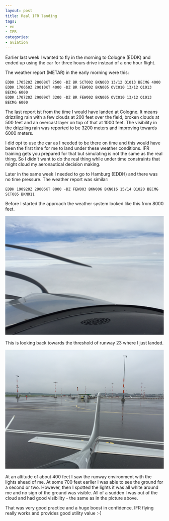 ```yaml
---
layout: post
title: Real IFR landing
tags:
- en
- IFR
categories:
- aviation
---
```

Earlier last week I wanted to fly in the morning to Cologne (EDDK) and ended up using the car for three hours drive instead of a one hour flight.

The weather report (METAR) in the early morning were this:

	EDDK 170520Z 28008KT 2500 -DZ BR SCT002 BKN003 13/12 Q1013 BECMG 4000
	EDDK 170650Z 29010KT 4000 -DZ BR FEW002 BKN005 OVC010 13/12 Q1013 BECMG 6000
	EDDK 170720Z 29009KT 3200 -DZ BR FEW002 BKN005 OVC010 13/12 Q1013 BECMG 6000

The last report ist from the time I would have landed at Cologne. It means drizzling rain with a few clouds at 200 feet over the field, broken clouds at 500 feet and an overcast layer on top of that at 1000 feet. The visibility in the drizzling rain was reported to be 3200 meters and improving towards 6000 meters.

I did opt to use the car as I needed to be there on time and this would have been the first time for me to land under these weather conditions. IFR training gets you prepared for that but simulating is not the same as the real thing. So I didn't want to do the real thing while under time constraints that might cloud my aeronautical decision making.

Later in the same week I needed to go to Hamburg (EDDH) and there was no time pressure. The weather report was similar:

	EDDH 190920Z 29006KT 8000 -DZ FEW003 BKN006 BKN016 15/14 Q1020 BECMG SCT005 BKN011

Before I started the approach the weather system looked like this from 8000 feet.

![2015 08 19 13.56.12](/img/posts/2015-08-25/2015-08-19%2013.56.12.jpg)

This is looking back towards the threshold of runway 23 where I just landed.

![2015 08 19 14.18.22](/img/posts/2015-08-25/2015-08-19%2014.18.22.jpg)

At an altitude of about 400 feet I saw the runway environment with the lights ahead of me. At some 700 feet earlier I was able to see the ground for a second or two. However, then I spotted the lights it was all white around me and no sign of the ground was visible. All of a sudden I was out of the cloud and had good visibility - the same as in the picture above.

That was very good practice and a huge boost in confidence. IFR flying really works and provides good utility value :-)